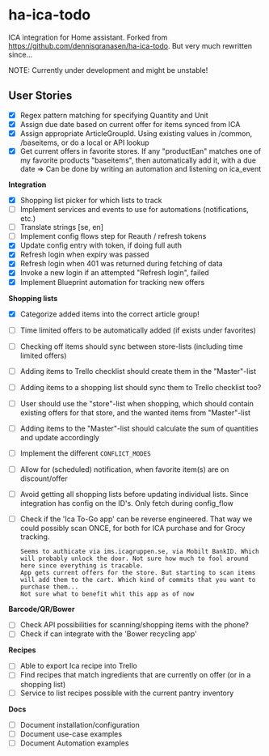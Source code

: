 # ha-ica-todo

ICA integration for Home assistant. 
Forked from https://github.com/dennisgranasen/ha-ica-todo. But very much rewritten since...

NOTE: Currently under development and might be unstable!


## User Stories

- [x] Regex pattern matching for specifying Quantity and Unit
- [x] Assign due date based on current offer for items synced from ICA
- [x] Assign appropriate ArticleGroupId. Using existing values in /common, /baseitems, or do a local or API lookup
- [x] Get current offers in favorite stores. If any "productEan" matches one of my favorite products "baseitems", then automatically add it, with a due date => Can be done by writing an automation and listening on ica_event

**Integration**
- [x] Shopping list picker for which lists to track
- [ ] Implement services and events to use for automations (notifications, etc.)
- [ ] Translate strings [se, en]
- [ ] Implement config flows step for Reauth / refresh tokens
- [x] Update config entry with token, if doing full auth
- [x] Refresh login when expiry was passed
- [x] Refresh login when 401 was returned during fetching of data
- [x] Invoke a new login if an attempted "Refresh login", failed
- [x] Implement Blueprint automation for tracking new offers

**Shopping lists**
- [x] Categorize added items into the correct article group!
- [ ] Time limited offers to be automatically added (if exists under favorites)
- [ ] Checking off items should sync between store-lists (including time limited offers)
- [ ] Adding items to Trello checklist should create them in the "Master"-list
- [ ] Adding items to a shopping list  should sync them to Trello checklist too?
- [ ] User should use the "store"-list when shopping, which should contain existing offers for that store, and the wanted items from "Master"-list
- [ ] Adding items to the "Master"-list should calculate the sum of quantities and update accordingly
- [ ] Implement the different `CONFLICT_MODES`
- [ ] Allow for (scheduled) notification, when favorite item(s) are on discount/offer
- [ ] Avoid getting all shopping lists before updating individual lists. Since integration has config on the ID's. Only fetch during config_flow
- [ ] Check if the 'Ica To-Go app' can be reverse engineered. That way we could possibly scan ONCE, for both for ICA purchase and for Grocy tracking.

    ```
    Seems to authicate via ims.icagruppen.se, via Mobilt BankID. Which will probably unlock the door. Not sure how much to fool around here since everything is tracable.
    App gets current offers for the store. But starting to scan items will add them to the cart. Which kind of commits that you want to purchase them...
    Not sure what to benefit whit this app as of now
    ```

**Barcode/QR/Bower**
- [ ] Check API possibilities for scanning/shopping items with the phone?
- [ ] Check if can integrate with the 'Bower recycling app'

**Recipes**
- [ ] Able to export Ica recipe into Trello
- [ ] Find recipes that match ingredients that are currently on offer (or in a shopping list)
- [ ] Service to list recipes possible with the current pantry inventory

**Docs**
- [ ] Document installation/configuration
- [ ] Document use-case examples
- [ ] Document Automation examples
